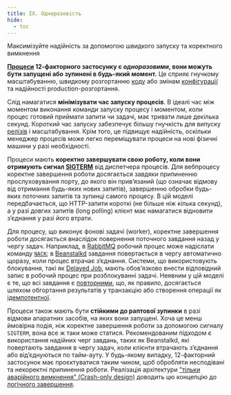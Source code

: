 ```yaml
---
title: IX. Одноразовість
hide:
  - toc
---
```

Максимізуйте надійність за допомогою швидкого запуску та коректного вимкнення

**[Процеси](./processes.md) 12-факторного застосунку є *одноразовими*, вони можуть бути запущені або зупинені в будь-який момент.** Це сприяє гнучкому масштабуванню, швидкому розгортанню [коду](./codebase.md) або змінам [конфігурації](./config.md) та надійності production-розгортання.

Слід намагатися **мінімізувати час запуску процесів**. В ідеалі час між моментом виконання команди запуску процесу і моментом, коли процес готовий приймати запити чи задачі, має тривати лише декілька секунд. Короткий час запуску забезпечує більшу гнучкість для випуску [релізів](./build-release-run.md) і масштабування. Крім того, це підвищує надійність, оскільки менеджер процесів може легко переміщувати процеси на нові фізичні машини у разі необхідності.

Процеси мають **коректно завершувати свою роботу, коли вони отримують сигнал [SIGTERM](http://en.wikipedia.org/wiki/SIGTERM)** від диспетчера процесів. Для вебпроцесу коректне завершення роботи досягається завдяки припиненню прослуховування порту, до якого він привʼязаний (що означає відмову від отримання будь-яких нових запитів), завершенню обробки будь-яких поточних запитів та зупинці самого процесу. В цій моделі передбачається, що HTTP-запити короткі (не більше ніж кілька секунд), а у разі довгих запитів (long polling) клієнт має намагатися відновити зʼєднання у разі його втрати.

Для процесу, що виконує фонові задачі (worker), коректне завершення роботи досягається внаслідок повернення поточного завдання назад у чергу задач. Наприклад, в [RabbitMQ](http://www.rabbitmq.com/) робочий процес може надіслати команду [`NACK`](http://www.rabbitmq.com/amqp-0-9-1-quickref.html#basic.nack); в [Beanstalkd](https://beanstalkd.github.io) завдання повертається в чергу автоматично щоразу, коли процес втрачає зʼєднання. Системи, що використовують блокування, такі як [Delayed Job](https://github.com/collectiveidea/delayed_job#readme), мають обовʼязково внести відповідний запис в робочий процес при розблокуванні задачі. Неявним у цій моделі є те, що всі завдання є [повторними](http://en.wikipedia.org/wiki/Reentrant_%28subroutine%29), що, як правило, досягається шляхом обгортання результатів у транзакцію або створення операції як [ідемпотентної](http://en.wikipedia.org/wiki/Idempotence).

Процеси також мають бути **стійкими до раптової зупинки** в разі відмови апаратних засобів, на яких вони запущені. Хоча це менш ймовірна подія, ніж коректне завершення роботи за допомогою сигналу `SIGTERM`, вона все ж таки може статися. Рекомендованим підходом є використання надійних черг завдань, таких як Beanstalkd, які повертають завдання в чергу задач, коли клієнти втрачають зʼєднання або відʼєднуються по тайм-ауту. У будь-якому випадку, 12-факторний застосунок має проєктуватися таким чином, щоб обробляти несподівані та некоректні припинення роботи. Реалізація архітектури ["тільки аварійного вимкнення" (Crash-only design)](http://lwn.net/Articles/191059/) доводить цю концепцію до [логічного завершення](http://docs.couchdb.org/en/latest/intro/overview.html).
